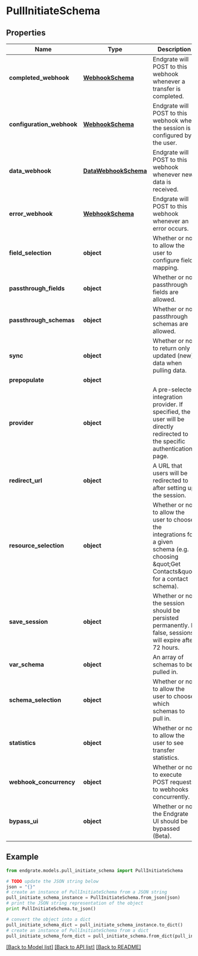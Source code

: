 # PullInitiateSchema


## Properties

Name | Type | Description | Notes
------------ | ------------- | ------------- | -------------
**completed_webhook** | [**WebhookSchema**](WebhookSchema.md) | Endgrate will POST to this webhook whenever a transfer is completed. | [optional] 
**configuration_webhook** | [**WebhookSchema**](WebhookSchema.md) | Endgrate will POST to this webhook when the session is configured by the user. | [optional] 
**data_webhook** | [**DataWebhookSchema**](DataWebhookSchema.md) | Endgrate will POST to this webhook whenever new data is received. | [optional] 
**error_webhook** | [**WebhookSchema**](WebhookSchema.md) | Endgrate will POST to this webhook whenever an error occurs. | [optional] 
**field_selection** | **object** | Whether or not to allow the user to configure field mapping. | [optional] 
**passthrough_fields** | **object** | Whether or not passthrough fields are allowed. | [optional] 
**passthrough_schemas** | **object** | Whether or not passthrough schemas are allowed. | [optional] 
**sync** | **object** | Whether or not to return only updated (new) data when pulling data. | [optional] 
**prepopulate** | **object** |  | [optional] 
**provider** | **object** | A pre-selected integration provider. If specified, the user will be directly redirected to the specific authentication page. | [optional] 
**redirect_url** | **object** | A URL that users will be redirected to after setting up the session. | [optional] 
**resource_selection** | **object** | Whether or not to allow the user to choose the integrations for a given schema (e.g. choosing \&quot;Get Contacts\&quot; for a contact schema). | [optional] 
**save_session** | **object** | Whether or not the session should be persisted permanently. If false, sessions will expire after 72 hours. | [optional] 
**var_schema** | **object** | An array of schemas to be pulled in. | [optional] 
**schema_selection** | **object** | Whether or not to allow the user to choose which schemas to pull in. | [optional] 
**statistics** | **object** | Whether or not to allow the user to see transfer statistics. | [optional] 
**webhook_concurrency** | **object** | Whether or not to execute POST requests to webhooks concurrently. | [optional] 
**bypass_ui** | **object** | Whether or not the Endgrate UI should be bypassed (Beta). | [optional] 

## Example

```python
from endgrate.models.pull_initiate_schema import PullInitiateSchema

# TODO update the JSON string below
json = "{}"
# create an instance of PullInitiateSchema from a JSON string
pull_initiate_schema_instance = PullInitiateSchema.from_json(json)
# print the JSON string representation of the object
print PullInitiateSchema.to_json()

# convert the object into a dict
pull_initiate_schema_dict = pull_initiate_schema_instance.to_dict()
# create an instance of PullInitiateSchema from a dict
pull_initiate_schema_form_dict = pull_initiate_schema.from_dict(pull_initiate_schema_dict)
```
[[Back to Model list]](../README.md#documentation-for-models) [[Back to API list]](../README.md#documentation-for-api-endpoints) [[Back to README]](../README.md)


